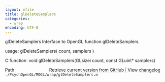 ```yaml
---
layout: mfile
title: glDeleteSamplers
categories:
  - wrap
encoding: UTF-8
---
```


glDeleteSamplers  Interface to OpenGL function glDeleteSamplers

usage:  glDeleteSamplers( count, samplers )

C function:  void glDeleteSamplers(GLsizei count, const GLuint\* samplers)


<div class="code_header" style="text-align:right;">
  <span style="float:left;">Path&nbsp;&nbsp;</span> <span class="counter">Retrieve <a href=
  "https://raw.github.com/Psychtoolbox-3/Psychtoolbox-3/beta/./PsychOpenGL/MOGL/wrap/glDeleteSamplers.m">current version from GitHub</a> | View <a href=
  "https://github.com/Psychtoolbox-3/Psychtoolbox-3/commits/beta/./PsychOpenGL/MOGL/wrap/glDeleteSamplers.m">changelog</a></span>
</div>
<div class="code">
  <code>./PsychOpenGL/MOGL/wrap/glDeleteSamplers.m</code>
</div>
